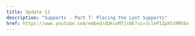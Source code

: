 ```yaml
---
title: Update 11
description: "Supports - Part 7: Placing the Last Supports"
href: https://www.youtube.com/embed/dUkcoMTjs0E?si=JcleP1Zpk5tRMS8x
---
```

